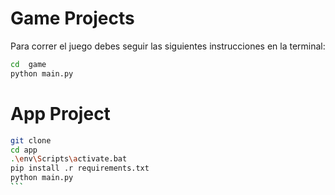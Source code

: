 # Game Projects

Para correr el juego debes seguir las siguientes instrucciones en la terminal:

```sh
cd  game
python main.py
```


# App Project

````sh
git clone
cd app
.\env\Scripts\activate.bat
pip install .r requirements.txt
python main.py
```